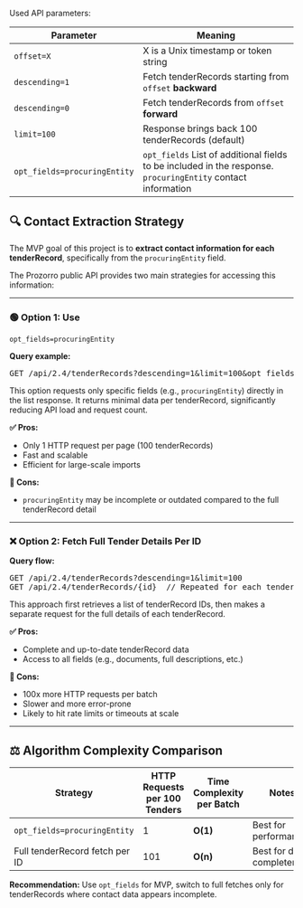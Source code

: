 Used API parameters:

| Parameter                    | Meaning                                                                                                      |
|------------------------------|--------------------------------------------------------------------------------------------------------------|
| `offset=X`                   | X is a Unix timestamp or token string                                                                        |
| `descending=1`               | Fetch tenderRecords starting from `offset` **backward**                                                            |
| `descending=0`               | Fetch tenderRecords from `offset` **forward**                                                                      |
| `limit=100`                  | Response brings back 100 tenderRecords (default)                                                                   |
| `opt_fields=procuringEntity` | `opt_fields` List of additional fields to be included in the response. `procuringEntity` contact information |

## 🔍 Contact Extraction Strategy

The MVP goal of this project is to **extract contact information for each tenderRecord**, specifically from the `procuringEntity` field.

The Prozorro public API provides two main strategies for accessing this information:

---

### 🟢 Option 1: Use 
`opt_fields=procuringEntity`

**Query example:**

<pre>GET /api/2.4/tenderRecords?descending=1&limit=100&opt_fields=procuringEntity</pre>

This option requests only specific fields (e.g., `procuringEntity`) directly in the list response. It returns minimal data per tenderRecord, significantly reducing API load and request count.

**✅ Pros:**

- Only 1 HTTP request per page (100 tenderRecords)
- Fast and scalable
- Efficient for large-scale imports

**🔴 Cons:**

- `procuringEntity` may be incomplete or outdated compared to the full tenderRecord detail

---

### ❌ Option 2: Fetch Full Tender Details Per ID

**Query flow:**

<pre>GET /api/2.4/tenderRecords?descending=1&limit=100
GET /api/2.4/tenderRecords/{id}  // Repeated for each tenderRecord</pre>

This approach first retrieves a list of tenderRecord IDs, then makes a separate request for the full details of each tenderRecord.

**✅ Pros:**

- Complete and up-to-date tenderRecord data
- Access to all fields (e.g., documents, full descriptions, etc.)

**🔴 Cons:**

- 100x more HTTP requests per batch
- Slower and more error-prone
- Likely to hit rate limits or timeouts at scale

---

## ⚖️ Algorithm Complexity Comparison

| Strategy                     | HTTP Requests per 100 Tenders | Time Complexity per Batch | Notes                      |
|------------------------------|-------------------------------|--------------------------|----------------------------|
| `opt_fields=procuringEntity` | 1                             | **O(1)**                 | Best for performance       |
| Full tenderRecord fetch per ID     | 101                           | **O(n)**                 | Best for data completeness |

**Recommendation:** Use `opt_fields` for MVP, switch to full fetches only for tenderRecords where contact data appears incomplete.